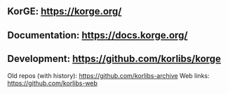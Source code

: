 ## KorGE: <https://korge.org/>
## Documentation: <https://docs.korge.org/>
## Development: <https://github.com/korlibs/korge>

Old repos (with history): <https://github.com/korlibs-archive>
Web links: <https://github.com/korlibs-web>

<!--

**Here are some ideas to get you started:**

🙋‍♀️ A short introduction - what is your organization all about?
🌈 Contribution guidelines - how can the community get involved?
👩‍💻 Useful resources - where can the community find your docs? Is there anything else the community should know?
🍿 Fun facts - what does your team eat for breakfast?
🧙 Remember, you can do mighty things with the power of [Markdown](https://docs.github.com/github/writing-on-github/getting-started-with-writing-and-formatting-on-github/basic-writing-and-formatting-syntax)
-->
